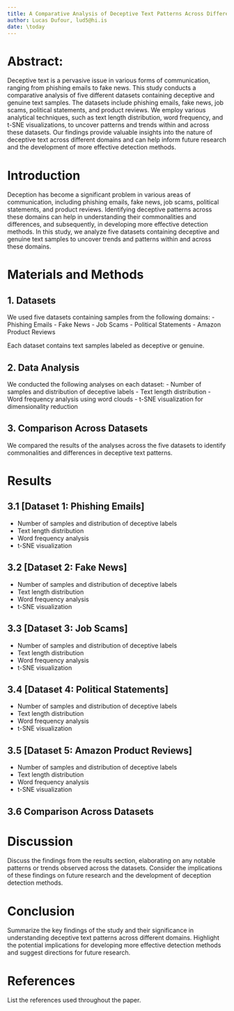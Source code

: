 ```yaml
---
title: A Comparative Analysis of Deceptive Text Patterns Across Different Domains
author: Lucas Dufour, lud5@hi.is
date: \today
---
```


# Abstract:

Deceptive text is a pervasive issue in various forms of communication, ranging from phishing emails to fake news. This study conducts a comparative analysis of five different datasets containing deceptive and genuine text samples. The datasets include phishing emails, fake news, job scams, political statements, and product reviews. We employ various analytical techniques, such as text length distribution, word frequency, and t-SNE visualizations, to uncover patterns and trends within and across these datasets. Our findings provide valuable insights into the nature of deceptive text across different domains and can help inform future research and the development of more effective detection methods.

# Introduction

Deception has become a significant problem in various areas of communication, including phishing emails, fake news, job scams, political statements, and product reviews. Identifying deceptive patterns across these domains can help in understanding their commonalities and differences, and subsequently, in developing more effective detection methods. In this study, we analyze five datasets containing deceptive and genuine text samples to uncover trends and patterns within and across these domains.

# Materials and Methods

## 1. Datasets

We used five datasets containing samples from the following domains: - Phishing Emails - Fake News - Job Scams - Political Statements - Amazon Product Reviews

Each dataset contains text samples labeled as deceptive or genuine.

## 2. Data Analysis

We conducted the following analyses on each dataset: - Number of samples and distribution of deceptive labels - Text length distribution - Word frequency analysis using word clouds - t-SNE visualization for dimensionality reduction

## 3. Comparison Across Datasets

We compared the results of the analyses across the five datasets to identify commonalities and differences in deceptive text patterns.

# Results

## 3.1 [Dataset 1: Phishing Emails]

- Number of samples and distribution of deceptive labels 
- Text length distribution
- Word frequency analysis 
- t-SNE visualization

## 3.2 [Dataset 2: Fake News] 

- Number of samples and distribution of deceptive labels 
- Text length distribution
- Word frequency analysis 
- t-SNE visualization

## 3.3 [Dataset 3: Job Scams] 

- Number of samples and distribution of deceptive labels 
- Text length distribution
- Word frequency analysis 
- t-SNE visualization

## 3.4 [Dataset 4: Political Statements] 

- Number of samples and distribution of deceptive labels 
- Text length distribution
- Word frequency analysis 
- t-SNE visualization

## 3.5 [Dataset 5: Amazon Product Reviews] 

- Number of samples and distribution of deceptive labels 
- Text length distribution
- Word frequency analysis 
- t-SNE visualization

## 3.6 Comparison Across Datasets

# Discussion

Discuss the findings from the results section, elaborating on any notable patterns or trends observed across the datasets. Consider the implications of these findings on future research and the development of deception detection methods.

# Conclusion

Summarize the key findings of the study and their significance in understanding deceptive text patterns across different domains. Highlight the potential implications for developing more effective detection methods and suggest directions for future research.

# References

List the references used throughout the paper.